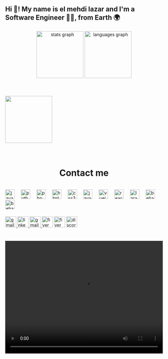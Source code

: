 ﻿<h2 align="left">Hi 👋! My name is el mehdi lazar and I'm a Software Engineer 🧑‍💻, from Earth 🌍 </h2>

###

<div align="center">
  <img src="https://github-readme-stats.vercel.app/api?username=elmehdilazar&hide_title=false&hide_rank=false&show_icons=true&include_all_commits=true&count_private=true&disable_animations=false&theme=dracula&locale=en&hide_border=false" height="150" alt="stats graph"  />
  <img src="https://github-readme-stats.vercel.app/api/top-langs?username=elmehdilazar&locale=en&hide_title=false&layout=compact&card_width=320&langs_count=10&theme=dracula&hide_border=false" height="150" alt="languages graph"  />
</div>

###

<br clear="both">

<img align="left" height="150" src="https://media.tenor.com/y2JXkY1pXkwAAAAC/cat-computer.gif"  /><br clear="both">

###
﻿
<div align="left">
  <h1 align="center">Contact me</h1><br>
  <img src="https://cdn.jsdelivr.net/gh/devicons/devicon/icons/java/java-original.svg" height="30" alt="java logo"  />
  <img width="12" />
  <img src="https://cdn.jsdelivr.net/gh/devicons/devicon/icons/python/python-original.svg" height="30" alt="python logo"  />
  <img width="12" />
  <img src="https://cdn.jsdelivr.net/gh/devicons/devicon/icons/php/php-original.svg" height="30" alt="php logo"  />
  <img width="12" />
  <img src="https://cdn.jsdelivr.net/gh/devicons/devicon/icons/html5/html5-original.svg" height="30" alt="html5 logo"  />
  <img width="12" />
  <img src="https://cdn.jsdelivr.net/gh/devicons/devicon/icons/css3/css3-original.svg" height="30" alt="css3 logo"  />
  <img width="12" />
  <img src="https://cdn.jsdelivr.net/gh/devicons/devicon/icons/javascript/javascript-original.svg" height="30" alt="javascript logo"  />
  <img width="12" />
  <img src="https://vuejs.org/logo.svg" height="30" alt="vuejs logo"  />
  <img width="12" />
  <img src="https://cdn.jsdelivr.net/gh/devicons/devicon/icons/react/react-original.svg" height="30" alt="react logo"  />
  <img width="12" />
  <img src="https://laravel.com/img/logomark.min.svg" height="30" alt="laravel logo"  />
  <img width="12" />
  <img src="https://cdn.jsdelivr.net/gh/devicons/devicon/icons/behance/behance-original.svg" height="30" alt="behance logo"  />
   <img width="12" />
  <img src="https://cdn.jsdelivr.net/gh/devicons/devicon/icons/angular/angular-original.svg" height="30" alt="behance logo"  />
</div>

###

<div align="left">
  <a href="mailto:lazar.elmehdi@gmail.com"> 
  <img src="https://img.shields.io/static/v1?message=Gmail&logo=gmail&label=&color=d55143&logoColor=white&labelColor=&style=for-the-badge" height="35" alt="gmail logo"  />
  </a>
  <a href="https://www.linkedin.com/in/el-mehdi-lazar-6802a41b7/" target="_blank">
    <img src="https://img.shields.io/static/v1?message=LinkedIn&logo=linkedin&label=&color=0077B5&logoColor=white&labelColor=&style=for-the-badge" height="35" alt="linkedin logo"  />
  </a>
   <a href="https://khamsat.com/user/devloper_12">
  <img src="https://khamsat.hsoubcdn.com/assets/images/logo-73045c76e830509d4dbe03ea6172d22f047c708fed5435e93ffd47f80ee5ffa4.png" height="35" alt="gmail logo"  />
   <a href="https://mostaql.com/u/mehdi_laz">
  <img src="https://mostaql.hsoubcdn.com/public/assets/images/custom/mostaql-logo-white.svg?id=dc639dfc13cb096309795e9d84ddd15c" height="35" alt="fiver logo"  /></a>
  <a href="https://www.fiverr.com/cristianomido">
      <img src="https://sg.fiverrcdn.com/press_release/1216/Press-Page%20-%201%20%283%29_press_image_1724683555.jpg" height="35" alt="fiver logo"  /></a>
</a>
  <a href="https://discord.com/channels/@mehdi_laz">
  <img src="https://img.shields.io/static/v1?message=Discord&logo=discord&label=&color=7289DA&logoColor=white&labelColor=&style=for-the-badge" height="35" alt="discord logo"  />
  </a>
</div>

###

<br clear="both">

<video width="100%" height="360" >
        <source src="design.mp4" type="video/mp4">
        Your browser does not support the video tag.
</video>

###
